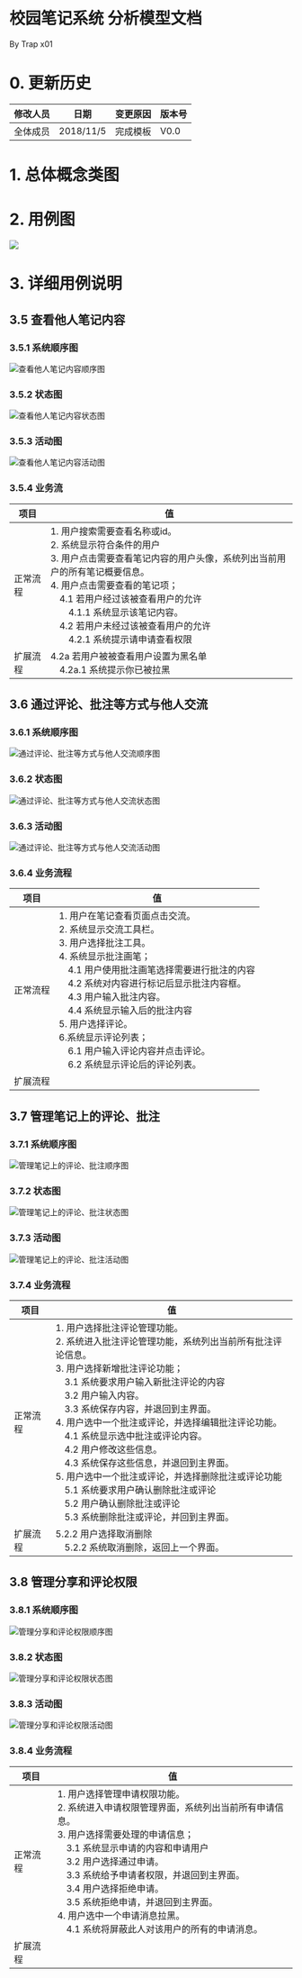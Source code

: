 # 校园笔记系统 分析模型文档

By Trap x01

# 0. 更新历史

| 修改人员 | 日期         | 变更原因      | 版本号  |
| ---- | ---------- | --------- | ---- |
| 全体成员 | 2018/11/5  | 完成模板      | V0.0 |

# 1. 总体概念类图

# 2. 用例图

![](./Images/用例图.png)

# 3. 详细用例说明

## 3.5 查看他人笔记内容

### 3.5.1 系统顺序图

![查看他人笔记内容顺序图](../Images/系统顺序图/查看他人笔记内容顺序图.png)

### 3.5.2 状态图

![查看他人笔记内容状态图](../Images/状态图/查看他人笔记内容状态图.png)

### 3.5.3 活动图

![查看他人笔记内容活动图](../Images/活动图/查看他人笔记内容活动图.png)

### 3.5.4 业务流
| 项目           | 值                             |
| -------------- | ------------------------------ |
| 正常流程 | 1. 用户搜索需要查看名称或id。<br/>2. 系统显示符合条件的用户<br/>3. 用户点击需要查看笔记内容的用户头像，系统列出当前用户的所有笔记概要信息。<br/>4. 用户点击需要查看的笔记项；<br/>&emsp;4.1 若用户经过该被查看用户的允许<br/>&emsp;&emsp;4.1.1 系统显示该笔记内容。<br/>&emsp;4.2 若用户未经过该被查看用户的允许<br/>&emsp;&emsp;4.2.1 系统提示请申请查看权限 |
| 扩展流程 | 4.2a 若用户被被查看用户设置为黑名单<br/>&emsp;4.2a.1 系统提示你已被拉黑<br/> |


## 3.6 通过评论、批注等方式与他人交流

### 3.6.1 系统顺序图

![通过评论、批注等方式与他人交流顺序图](../Images/系统顺序图/通过评论、批注等方式与他人交流顺序图.png)

### 3.6.2 状态图

![通过评论、批注等方式与他人交流状态图](../Images/状态图/通过评论、批注等方式与他人交流状态图.png)

### 3.6.3 活动图

![通过评论、批注等方式与他人交流活动图](../Images/活动图/通过评论、批注等方式与他人交流活动图.png)

### 3.6.4 业务流程
| 项目           | 值                             |
| -------------- | ------------------------------ |
| 正常流程 | 1. 用户在笔记查看页面点击交流。<br/>2. 系统显示交流工具栏。<br/>3. 用户选择批注工具。<br/>4. 系统显示批注画笔；<br/>&emsp;4.1 用户使用批注画笔选择需要进行批注的内容<br/>&emsp;4.2 系统对内容进行标记后显示批注内容框。<br/>&emsp;4.3 用户输入批注内容。<br/>&emsp;4.4 系统显示输入后的批注内容<br/>5. 用户选择评论。<br/>6.系统显示评论列表；<br/>&emsp;6.1 用户输入评论内容并点击评论。<br/>&emsp;6.2 系统显示评论后的评论列表。 |
| 扩展流程 |  |

## 3.7 管理笔记上的评论、批注

### 3.7.1 系统顺序图

![管理笔记上的评论、批注顺序图](../Images/系统顺序图/管理笔记上的评论、批注顺序图.png)

### 3.7.2 状态图

![管理笔记上的评论、批注状态图](../Images/状态图/管理笔记上的评论、批注状态图.png)

### 3.7.3 活动图

![管理笔记上的评论、批注活动图](../Images/活动图/管理笔记上的评论、批注活动图.png)

### 3.7.4 业务流程
| 项目           | 值                             |
| -------------- | ------------------------------ |
| 正常流程 | 1. 用户选择批注评论管理功能。<br/>2. 系统进入批注评论管理功能，系统列出当前所有批注评论信息。<br/>3. 用户选择新增批注评论功能；<br/>&emsp;3.1 系统要求用户输入新批注评论的内容<br/>&emsp;3.2 用户输入内容。<br/>&emsp;3.3 系统保存内容，并退回到主界面。<br/>4. 用户选中一个批注或评论，并选择编辑批注评论功能。<br/>&emsp;4.1 系统显示选中批注或评论内容。<br/>&emsp;4.2 用户修改这些信息。<br/>&emsp;4.3 系统保存这些信息，并退回到主界面。<br/>5. 用户选中一个批注或评论，并选择删除批注或评论功能<br/>&emsp;5.1 系统要求用户确认删除批注或评论<br/>&emsp;5.2 用户确认删除批注或评论<br/>&emsp;5.3 系统删除批注或评论，并回到主界面。 |
| 扩展流程 | 5.2.2 用户选择取消删除<br/>&emsp;5.2.2 系统取消删除，返回上一个界面。 |


## 3.8 管理分享和评论权限 

### 3.8.1 系统顺序图

![管理分享和评论权限顺序图](../Images/系统顺序图/管理分享和评论权限顺序图.png)

### 3.8.2 状态图

![管理分享和评论权限状态图](../Images/状态图/管理分享和评论权限状态图.png)

### 3.8.3 活动图

![管理分享和评论权限活动图](../Images/活动图/管理分享和评论权限活动图.png)

### 3.8.4 业务流程
| 项目           | 值                             |
| -------------- | ------------------------------ |
| 正常流程 | 1. 用户选择管理申请权限功能。<br/>2. 系统进入申请权限管理界面，系统列出当前所有申请信息。<br/>3. 用户选择需要处理的申请信息；<br/>&emsp;3.1 系统显示申请的内容和申请用户<br/>&emsp;3.2 用户选择通过申请。<br/>&emsp;3.3 系统给予申请者权限，并退回到主界面。<br/>&emsp;3.4 用户选择拒绝申请。<br>&emsp;3.5 系统拒绝申请，并退回到主界面。<br/>4. 用户选中一个申请消息拉黑。<br/>&emsp;4.1 系统将屏蔽此人对该用户的所有的申请消息。 |
| 扩展流程 |  |
